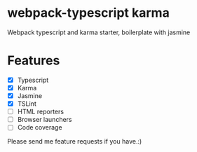 # webpack-typescript karma
Webpack typescript and karma starter, boilerplate with jasmine
# Features
- [x] Typescript
- [x] Karma
- [x] Jasmine
- [x] TSLint
- [ ] HTML reporters
- [ ] Browser launchers
- [ ] Code coverage

Please send me feature requests if you have.:)
